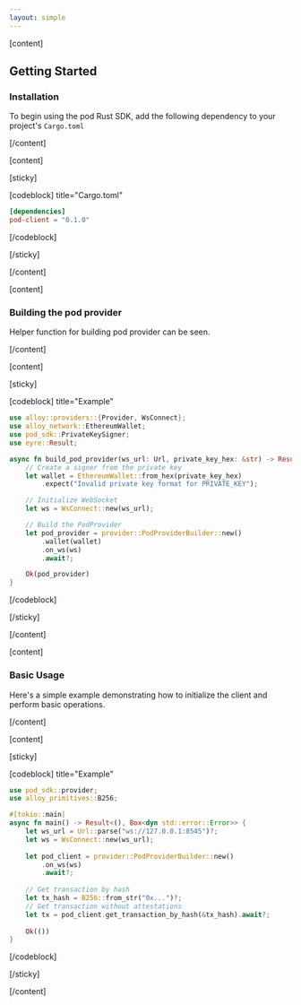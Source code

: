 ```yaml
---
layout: simple  
---
```


<script>
    import {Code} from '$lib';
</script>

[content]

## Getting Started

### Installation

To begin using the pod Rust SDK, add the following dependency to your project's `Cargo.toml`

[/content]

[content]

[sticky]

[codeblock] title="Cargo.toml"

```toml
[dependencies]
pod-client = "0.1.0"
```

[/codeblock]

[/sticky]

[/content]

[content]

### Building the pod provider

Helper function for building pod provider can be seen.

[/content]

[content]

[sticky]

[codeblock] title="Example"

```rust
use alloy::providers::{Provider, WsConnect};
use alloy_network::EthereumWallet;
use pod_sdk::PrivateKeySigner;
use eyre::Result;

async fn build_pod_provider(ws_url: Url, private_key_hex: &str) -> Result<impl Provider> {
    // Create a signer from the private key
    let wallet = EthereumWallet::from_hex(private_key_hex)
        .expect("Invalid private key format for PRIVATE_KEY");

    // Initialize WebSocket
    let ws = WsConnect::new(ws_url);

    // Build the PodProvider
    let pod_provider = provider::PodProviderBuilder::new()
        .wallet(wallet)
        .on_ws(ws)
        .await?;

    Ok(pod_provider)
}
```

[/codeblock]

[/sticky]

[/content]

[content]

### Basic Usage

Here's a simple example demonstrating how to initialize the client and perform basic operations.

[/content]

[content]

[sticky]

[codeblock] title="Example"

```rust
use pod_sdk::provider;
use alloy_primitives::B256;

#[tokio::main]
async fn main() -> Result<(), Box<dyn std::error::Error>> {
    let ws_url = Url::parse("ws://127.0.0.1:8545")?;
    let ws = WsConnect::new(ws_url);
    
    let pod_client = provider::PodProviderBuilder::new()
        .on_ws(ws)
        .await?;
    
    // Get transaction by hash
    let tx_hash = B256::from_str("0x...")?;
    // Get transaction without attestations
    let tx = pod_client.get_transaction_by_hash(&tx_hash).await?;
        
    Ok(())
}
```

[/codeblock]

[/sticky]

[/content]
